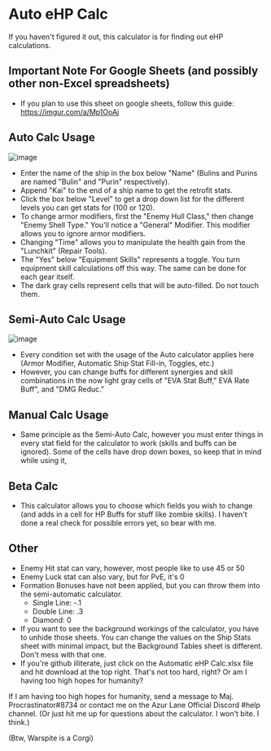 # Auto eHP Calc
If you haven't figured it out, this calculator is for finding out eHP calculations.

## Important Note For Google Sheets (and possibly other non-Excel spreadsheets)
* If you plan to use this sheet on google sheets, follow this guide: https://imgur.com/a/Mp1OoAj

## Auto Calc Usage

![image](https://camo.githubusercontent.com/f04474812d7123bfe6538e50ae3e0d3ae53700a5/68747470733a2f2f63646e2e646973636f72646170702e636f6d2f6174746163686d656e74732f3339313435383030343435343630343831312f3536313031353236323137353033353339332f756e6b6e6f776e2e706e67)

* Enter the name of the ship in the box below "Name" (Bulins and Purins are named "Bulin" and "Purin" respectively).
* Append "Kai" to the end of a ship name to get the retrofit stats.
* Click the box below "Level" to get a drop down list for the different levels you can get stats for (100 or 120).
* To change armor modifiers, first the "Enemy Hull Class," then change "Enemy Shell Type." You'll notice a "General" Modifier. This modifier allows you to ignore armor modifiers.
* Changing "Time" allows you to manipulate the health gain from the "Lunchkit" (Repair Tools).
* The "Yes" below "Equipment Skills" represents a toggle. You turn equipment skill calculations off this way. The same can be done for each gear itself.
* The dark gray cells represent cells that will be auto-filled. Do not touch them.

## Semi-Auto Calc Usage
![image](https://camo.githubusercontent.com/3b132c9a964b50b424203388d0fed9f7f5c4de86/68747470733a2f2f63646e2e646973636f72646170702e636f6d2f6174746163686d656e74732f3339313435383030343435343630343831312f3536313031373632323938303938343833332f756e6b6e6f776e2e706e67)

* Every condition set with the usage of the Auto calculator applies here (Armor Modifier, Automatic Ship Stat Fill-in, Toggles, etc.)
* However, you can change buffs for different synergies and skill combinations in the now light gray cells of "EVA Stat Buff," EVA Rate Buff", and "DMG Reduc."

## Manual Calc Usage
* Same principle as the Semi-Auto Calc, however you must enter things in every stat field for the calculator to work (skills and buffs can be ignored). Some of the cells have drop down boxes, so keep that in mind while using it,

## Beta Calc
* This calculator allows you to choose which fields you wish to change (and adds in a cell for HP Buffs for stuff like zombie skills). I haven't done a real check for possible errors yet, so bear with me.

## Other
* Enemy Hit stat can vary, however, most people like to use 45 or 50
* Enemy Luck stat can also vary, but for PvE, it's 0
* Formation Bonuses have not been applied, but you can throw them into the semi-automatic calculator.
    * Single Line: -.1
    * Double Line: .3
    * Diamond: 0
* If you want to see the background workings of the calculator, you have to unhide those sheets. You can change the values on the Ship Stats sheet with minimal impact, but the Background Tables sheet is different. Don't mess with that one.
* If you're github illiterate, just click on the Automatic eHP Calc.xlsx file and hit download at the top right. That's not too hard, right? Or am I having too high hopes for humanity?


If I am having too high hopes for humanity, send a message to Maj. Procrastinator#8734 or contact me on the Azur Lane Official Discord #help channel. (Or just hit me up for questions about the calculator. I won't bite. I think.)

(Btw, Warspite is a Corgi)
